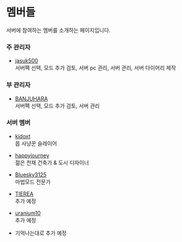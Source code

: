 # 멤버들

서버에 참여하는 멤버를 소개하는 페이지입니다.

### 주 관리자
- [jasuk500](jasuk500.md)  
서버팩 선택, 모드 추가 검토, 서버 pc 관리, 서버 관리, 서버 다이어리 제작

### 부 관리자
- [BANJUHARA](BANJUHARA.md)  
서버팩 선택, 모드 추가 검토, 서버 관리

### 서버 멤버
- [kidoxt](kidoxt.md)  
몹 사냥꾼 슬레이어

- [happyjourney](happyjourney.md)  
젊은 천재 건축가 & 도시 디자이너

- [Bluesky3125](Bluesky3125.md)  
마법모드 전문가

- [TIEREA](TIEREA.md)  
추가 예정

- [uranium10](uranium10.md)  
추가 예정

- 기억나는대로 추가 예정